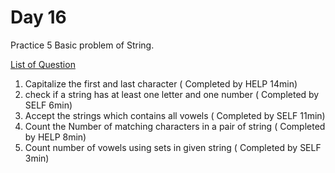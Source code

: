 # Day 16

Practice 5 Basic problem of String.

[List of Question](https://www.geeksforgeeks.org/python-string-exercise/)

1. Capitalize the first and last character ( Completed by HELP 14min)
2. check if a string has at least one letter and one number ( Completed by SELF 6min)
3. Accept the strings which contains all vowels ( Completed by SELF 11min)
4. Count the Number of matching characters in a pair of string ( Completed by HELP 8min)
5. Count number of vowels using sets in given string ( Completed by SELF 3min)